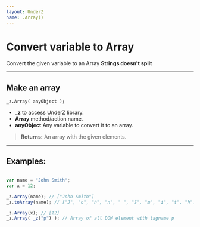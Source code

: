 ```yaml
---
layout: UnderZ
name: .Array()
---
```

# Convert variable to Array
Convert the given variable to an Array **Strings doesn't split**

***

## Make an array
`_z.Array( anyObject );`

* **_z** to access UnderZ library.
* **Array** method/action name.
* **anyObject** Any variable to convert it to an array.

> **Returns:** An array with the given elements.

***

## Examples: 

```js 

var name = "John Smith"; 
var x = 12; 

_z.Array(name); // ["John Smith"]
_z.toArray(name); // ["J", "o", "h", "n", " ", "S", "m", "i", "t", "h"]

_z.Array(x); // [12]
_z.Array( _z("p") ); // Array of all DOM element with tagname p

``` 